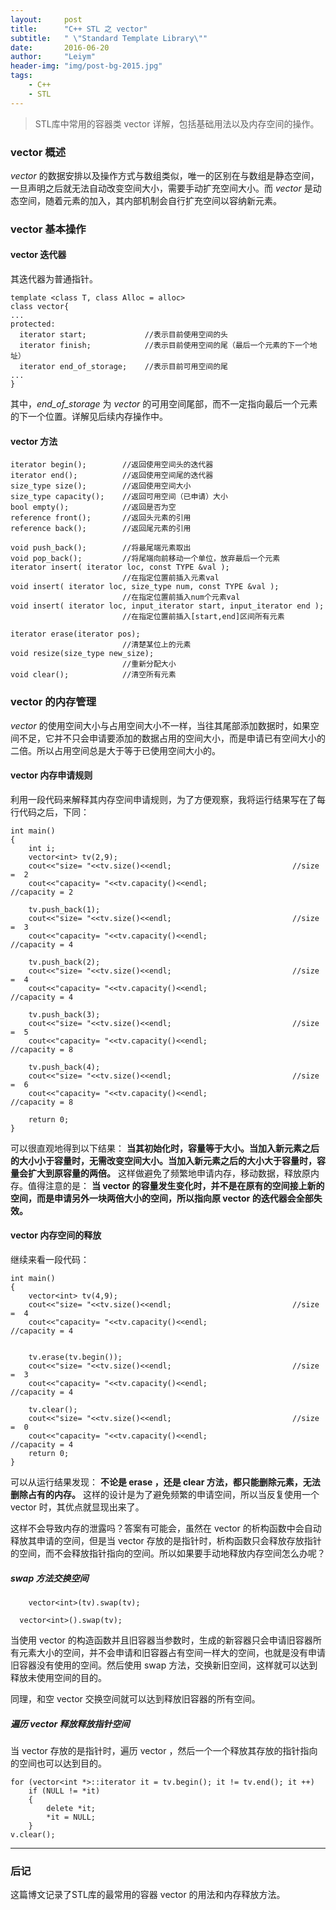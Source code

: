 ```yaml
---
layout:     post
title:      "C++ STL 之 vector"
subtitle:   " \"Standard Template Library\""
date:       2016-06-20
author:     "Leiym"
header-img: "img/post-bg-2015.jpg"
tags:
    - C++
    - STL
---
```


> STL库中常用的容器类 vector 详解，包括基础用法以及内存空间的操作。

### vector 概述

*vector* 的数据安排以及操作方式与数组类似，唯一的区别在与数组是静态空间，一旦声明之后就无法自动改变空间大小，需要手动扩充空间大小。而 *vector* 是动态空间，随着元素的加入，其内部机制会自行扩充空间以容纳新元素。

### vector 基本操作

#### vector 迭代器

其迭代器为普通指针。

```
template <class T, class Alloc = alloc>
class vector{
...
protected:
  iterator start;             //表示目前使用空间的头
  iterator finish;            //表示目前使用空间的尾（最后一个元素的下一个地址）
  iterator end_of_storage;    //表示目前可用空间的尾
...
}
```

其中，*end_of_storage* 为 *vector* 的可用空间尾部，而不一定指向最后一个元素的下一个位置。详解见后续内存操作中。

#### vector 方法

```
iterator begin();        //返回使用空间头的迭代器
iterator end();          //返回使用空间尾的迭代器
size_type size();        //返回使用空间大小
size_type capacity();    //返回可用空间（已申请）大小
bool empty();            //返回是否为空
reference front();       //返回头元素的引用
reference back();        //返回尾元素的引用

void push_back();        //将最尾端元素取出
void pop_back();         //将尾端向前移动一个单位，放弃最后一个元素
iterator insert( iterator loc, const TYPE &val );
                         //在指定位置前插入元素val
void insert( iterator loc, size_type num, const TYPE &val );
                         //在指定位置前插入num个元素val
void insert( iterator loc, input_iterator start, input_iterator end );
                         //在指定位置前插入[start,end]区间所有元素

iterator erase(iterator pos);
                         //清楚某位上的元素
void resize(size_type new_size);
                         //重新分配大小
void clear();            //清空所有元素
```

### vector 的内存管理

*vector* 的使用空间大小与占用空间大小不一样，当往其尾部添加数据时，如果空间不足，它并不只会申请要添加的数据占用的空间大小，而是申请已有空间大小的二倍。所以占用空间总是大于等于已使用空间大小的。

#### vector 内存申请规则

利用一段代码来解释其内存空间申请规则，为了方便观察，我将运行结果写在了每行代码之后，下同：

```
int main()
{
	int i;
	vector<int> tv(2,9);
	cout<<"size= "<<tv.size()<<endl;                           //size =  2
	cout<<"capacity= "<<tv.capacity()<<endl;                   //capacity = 2

	tv.push_back(1);
	cout<<"size= "<<tv.size()<<endl;                           //size =  3
	cout<<"capacity= "<<tv.capacity()<<endl;                   //capacity = 4

	tv.push_back(2);
	cout<<"size= "<<tv.size()<<endl;                           //size =  4
	cout<<"capacity= "<<tv.capacity()<<endl;                   //capacity = 4

	tv.push_back(3);
	cout<<"size= "<<tv.size()<<endl;                           //size =  5
	cout<<"capacity= "<<tv.capacity()<<endl;                   //capacity = 8

	tv.push_back(4);
	cout<<"size= "<<tv.size()<<endl;                           //size =  6
	cout<<"capacity= "<<tv.capacity()<<endl;                   //capacity = 8

	return 0;
}
```

可以很直观地得到以下结果： **当其初始化时，容量等于大小。当加入新元素之后的大小小于容量时，无需改变空间大小。当加入新元素之后的大小大于容量时，容量会扩大到原容量的两倍。** 这样做避免了频繁地申请内存，移动数据，释放原内存。值得注意的是： **当 vector 的容量发生变化时，并不是在原有的空间接上新的空间，而是申请另外一块两倍大小的空间，所以指向原 vector 的迭代器会全部失效。**

#### vector 内存空间的释放

继续来看一段代码：

```
int main()
{
	vector<int> tv(4,9);
	cout<<"size= "<<tv.size()<<endl;                           //size =  4
	cout<<"capacity= "<<tv.capacity()<<endl;                   //capacity = 4


	tv.erase(tv.begin());
	cout<<"size= "<<tv.size()<<endl;                           //size =  3
	cout<<"capacity= "<<tv.capacity()<<endl;                   //capacity = 4

	tv.clear();
	cout<<"size= "<<tv.size()<<endl;                           //size =  0
	cout<<"capacity= "<<tv.capacity()<<endl;                   //capacity = 4
	return 0;
}
```

可以从运行结果发现： **不论是 erase ，还是 clear 方法，都只能删除元素，无法删除占有的内存。** 这样的设计是为了避免频繁的申请空间，所以当反复使用一个 vector 时，其优点就显现出来了。

这样不会导致内存的泄露吗？答案有可能会，虽然在 vector 的析构函数中会自动释放其申请的空间，但是当 vector 存放的是指针时，析构函数只会释放存放指针的空间，而不会释放指针指向的空间。所以如果要手动地释放内存空间怎么办呢？

##### swap 方法交换空间

```
	vector<int>(tv).swap(tv);

  vector<int>().swap(tv);
```

当使用 vector 的构造函数并且旧容器当参数时，生成的新容器只会申请旧容器所有元素大小的空间，并不会申请和旧容器占有空间一样大的空间，也就是没有申请旧容器没有使用的空间。然后使用 swap 方法，交换新旧空间，这样就可以达到释放未使用空间的目的。

同理，和空 vector 交换空间就可以达到释放旧容器的所有空间。

##### 遍历 vector 释放释放指针空间

当 vector 存放的是指针时，遍历 vector ，然后一个一个释放其存放的指针指向的空间也可以达到目的。

```
for (vector<int *>::iterator it = tv.begin(); it != tv.end(); it ++)
    if (NULL != *it)
    {
        delete *it;
        *it = NULL;
    }
v.clear();
```

---

### 后记

这篇博文记录了STL库的最常用的容器 vector 的用法和内存释放方法。
